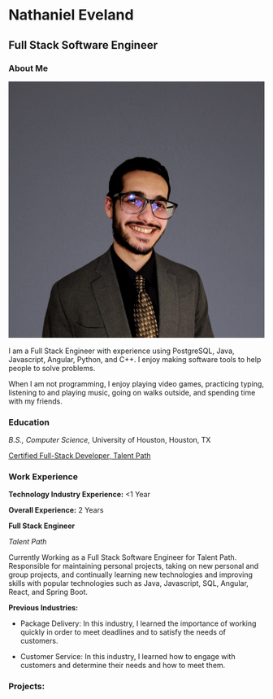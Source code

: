 # Nathaniel Eveland
## Full Stack Software Engineer

### About Me

<style>
img[src*="#thumbnail"] {
   width:200px;
   height:200px;
}

</style>

![me](assets/square.jpeg#thumbnail)

I am a Full Stack Engineer with experience using PostgreSQL, Java, Javascript, Angular, Python, and C++. I enjoy making software tools to help people to solve problems.

When I am not programming, I enjoy playing video games, practicing typing, listening to and playing music, going on walks outside, and spending time with my friends.

### Education

*B.S., Computer Science,* University of Houston, Houston, TX

[Certified Full-Stack Developer, Talent Path](https://www.youracclaim.com/badges/ce9e1a44-d169-4373-8eff-9362c3140e29?source=linked_in_profile)

### Work Experience

**Technology Industry Experience:** &lt;1 Year

**Overall Experience:** 2 Years

**Full Stack Engineer**

*Talent Path*

Currently Working as a Full Stack Software Engineer for Talent Path. Responsible for maintaining personal projects, taking on new personal and group projects, and continually learning new technologies and improving skills with popular technologies such as Java, Javascript, SQL, Angular, React, and Spring Boot. 

**Previous Industries:**

- Package Delivery: In this industry, I learned the importance of working quickly in order to meet deadlines and to satisfy the needs of customers. 

- Customer Service: In this industry, I learned how to engage with customers and determine their needs and how to meet them. 

### Projects:

